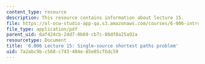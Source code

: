 ```yaml
---
content_type: resource
description: This resource contains information about lecture 15.
file: https://ol-ocw-studio-app-qa.s3.amazonaws.com/courses/6-006-introduction-to-algorithms-fall-2011/7a2abc9bc568c743404e85e85cf6dc59_MIT6_006F11_lec15.pdf
file_type: application/pdf
parent_uid: 6af424cb-24d7-0b69-cb7c-86df8a25a92a
resourcetype: Document
title: '6.006 Lecture 15: Single-source shortest paths problem'
uid: 7a2abc9b-c568-c743-404e-85e85cf6dc59
---
```

